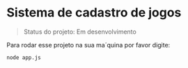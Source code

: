 # Sistema de cadastro de jogos

> Status do projeto: Em desenvolvimento

Para rodar esse projeto na sua ma´quina por favor digite:

```
node app.js
```
